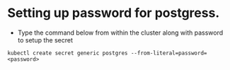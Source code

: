 # Setting up password for postgress.
- Type the command below from within the cluster along with password to setup the secret
```
kubectl create secret generic postgres --from-literal=password=<password>
```